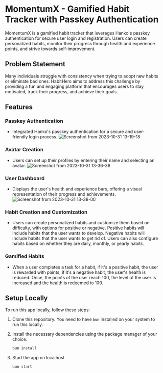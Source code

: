 # MomentumX - Gamified Habit Tracker with Passkey Authentication

MomentumX is a gamified habit tracker that leverages Hanko's passkey authentication for secure user login and registration. Users can create personalized habits, monitor their progress through health and experience points, and strive towards self-improvement.

## Problem Statement

Many individuals struggle with consistency when trying to adopt new habits or eliminate bad ones. HabitHero aims to address this challenge by providing a fun and engaging platform that encourages users to stay motivated, track their progress, and achieve their goals.

## Features

### Passkey Authentication

- Integrated Hanko's passkey authentication for a secure and user-friendly login process.
![Screenshot from 2023-10-31 13-19-18](https://github.com/momentumXbyLakshya/react-client/assets/81241551/64315cd5-9382-49b4-82e2-541b374a5c82)

### Avatar Creation

- Users can set up their profiles by entering their name and selecting an avatar.
![Screenshot from 2023-10-31 13-36-38](https://github.com/momentumXbyLakshya/react-client/assets/81241551/4e3a259e-8d5b-49cd-882d-71a2e1d02b50)


### User Dashboard 

- Displays the user's health and experience bars, offering a visual representation of their progress and achievements.
![Screenshot from 2023-10-31 13-38-00](https://github.com/momentumXbyLakshya/react-client/assets/81241551/09dbad24-d7e1-4d75-8090-1499a935627c)


### Habit Creation and Customization

- Users can create personalized habits and customize them based on difficulty, with options for positive or negative. Positive habits will include habits that the user wants to develop. Negative habits will include habits that the user wants to get rid of. Users can also configure habits based on whether they are daily, monthly, or yearly habits.

### Gamified Habits 

- When a user completes a task for a habit, if it's a positive habit, the user is rewarded with points, if it's a negative habit, the user's health is reduced. Once, the points of the user reach 100, the level of the user is increased and the health is redeemed to 100. 

## Setup Locally

To run this app locally, follow these steps:

1. Clone this repository. You need to have `bun` installed on your system to run this locally.

2. Install the necessary dependencies using the package manager of your choice.
   ```bash
   bun install
   ```
3. Start the app on localhost.
   ```bash
   bun start
   ```
